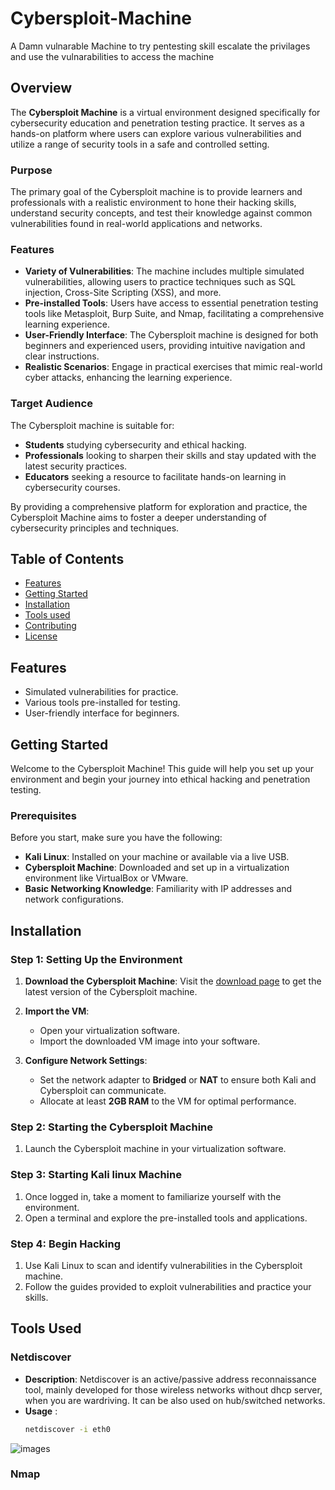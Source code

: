 # Cybersploit-Machine
A Damn vulnarable Machine to try pentesting skill escalate the privilages and use the vulnarabilities to access the machine 

## Overview

The **Cybersploit Machine** is a virtual environment designed specifically for cybersecurity education and penetration testing practice. It serves as a hands-on platform where users can explore various vulnerabilities and utilize a range of security tools in a safe and controlled setting.

### Purpose

The primary goal of the Cybersploit machine is to provide learners and professionals with a realistic environment to hone their hacking skills, understand security concepts, and test their knowledge against common vulnerabilities found in real-world applications and networks.

### Features

- **Variety of Vulnerabilities**: The machine includes multiple simulated vulnerabilities, allowing users to practice techniques such as SQL injection, Cross-Site Scripting (XSS), and more.
- **Pre-installed Tools**: Users have access to essential penetration testing tools like Metasploit, Burp Suite, and Nmap, facilitating a comprehensive learning experience.
- **User-Friendly Interface**: The Cybersploit machine is designed for both beginners and experienced users, providing intuitive navigation and clear instructions.
- **Realistic Scenarios**: Engage in practical exercises that mimic real-world cyber attacks, enhancing the learning experience.

### Target Audience

The Cybersploit machine is suitable for:
- **Students** studying cybersecurity and ethical hacking.
- **Professionals** looking to sharpen their skills and stay updated with the latest security practices.
- **Educators** seeking a resource to facilitate hands-on learning in cybersecurity courses.

By providing a comprehensive platform for exploration and practice, the Cybersploit Machine aims to foster a deeper understanding of cybersecurity principles and techniques.

## Table of Contents
- [Features](#features)
- [Getting Started](#getting-started)
- [Installation](#installation)
- [Tools used](#toolsused)
- [Contributing](#contributing)
- [License](#license)

## Features
- Simulated vulnerabilities for practice.
- Various tools pre-installed for testing.
- User-friendly interface for beginners.

## Getting Started

Welcome to the Cybersploit Machine! This guide will help you set up your environment and begin your journey into ethical hacking and penetration testing.

### Prerequisites

Before you start, make sure you have the following:

- **Kali Linux**: Installed on your machine or available via a live USB.
- **Cybersploit Machine**: Downloaded and set up in a virtualization environment like VirtualBox or VMware.
- **Basic Networking Knowledge**: Familiarity with IP addresses and network configurations.

## Installation

### Step 1: Setting Up the Environment

1. **Download the Cybersploit Machine**:
   Visit the [download page](https://www.vulnhub.com/entry/cybersploit-1,506/) to get the latest version of the Cybersploit machine.

2. **Import the VM**:
   - Open your virtualization software.
   - Import the downloaded VM image into your software.

3. **Configure Network Settings**:
   - Set the network adapter to **Bridged** or **NAT** to ensure both Kali and Cybersploit can communicate.
   - Allocate at least **2GB RAM** to the VM for optimal performance.

### Step 2: Starting the Cybersploit Machine

1. Launch the Cybersploit machine in your virtualization software.

### Step 3: Starting Kali linux Machine

1. Once logged in, take a moment to familiarize yourself with the environment.
2. Open a terminal and explore the pre-installed tools and applications.

### Step 4: Begin Hacking

1. Use Kali Linux to scan and identify vulnerabilities in the Cybersploit machine.
2. Follow the guides provided to exploit vulnerabilities and practice your skills.

## Tools Used

### Netdiscover

- **Description**: Netdiscover is an active/passive address reconnaissance tool, mainly developed for those wireless networks without dhcp server, when you are wardriving. It can be also used on hub/switched networks.
- **Usage** :
  ``` bash
  netdiscover -i eth0
![images](main/images/Screenshot2024-10-19085636.png)

### Nmap


   



